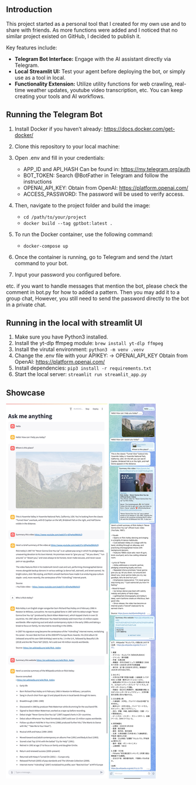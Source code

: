 ## Introduction

This project started as a personal tool that I created for my own use and to share with friends. As more functions were added and I noticed that no similar project existed on GitHub, I decided to publish it.

Key features include:
- **Telegram Bot Interface:** Engage with the AI assistant directly via Telegram.
- **Local Streamlit UI:** Test your agent before deploying the bot, or simply use as a tool in local.
- **Functionality Extension:** Utilize utility functions for web crawling, real-time weather updates, youtube video transcription, etc. You can keep creating your tools and AI workflows.

## Running the Telegram Bot
1. Install Docker if you haven’t already:  https://docs.docker.com/get-docker/
2. Clone this repository to your local machine:
3. Open .env and fill in your credentials:

    - APP_ID and API_HASH Can be found in: https://my.telegram.org/auth    
    - BOT_TOKEN: Search @BotFather in Telegram and follow the instructions
    - OPENAI_API_KEY: Obtain from OpenAI: https://platform.openai.com/
    - ACCESS_PASSWORD: The password will be used to verify access.

4. Then, navigate to the project folder and build the image:
    - `cd /path/to/your/project`
    - `docker build --tag gptbot:latest .`
5. To run the Docker container, use the following command:
    - `docker-compose up`
6. Once the container is running, go to Telegram and send the /start command to your bot. 
7. Input your password you configured before.

etc. 
if you want to handle messages that mention the bot, please check the comment in bot.py for how to added a pattern.
Then you may add it to a group chat, However, you still need to send the password directly to the bot in a private chat.

## Running in the local with streamlit UI
1. Make sure you have Python3 installed.
2. Install the yt-dlp ffmpeg module:
`brew install yt-dlp ffmpeg` 
3. Install the virutal environment:
`python3 -m venv .venv`
4. Change the .env file with your APIKEY: 
    -> OPENAI_API_KEY Obtain from OpenAI: https://platform.openai.com/
5. Install dependencies:
`pip3 install -r requirements.txt`
6. Start the local server:
`streamlit run streamlit_app.py`

## Showcase

![Diagram](readme/streamlit_showcase.JPEG)
![Diagram](readme/telegrambot_showcase.JPEG)

